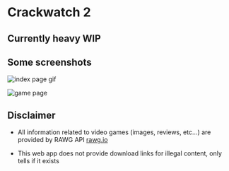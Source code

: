 # Crackwatch 2

## Currently heavy WIP

## Some screenshots

![index page gif](https://i.imgur.com/asaBZzt.gif)

![game page](https://i.imgur.com/3qqD3ba.png)

## Disclaimer

-   All information related to video games (images, reviews, etc...) are provided by RAWG API [rawg.io](https://rawg.io/apidocs)

-   This web app does not provide download links for illegal content, only tells if it exists
